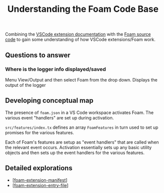 ﻿---
backlinks:
- title: Contributing to Foam
  url: /sense/Web-development/foam-dev/contributing-to-foam.html
- title: Foam extension entry file
  url: /sense/Web-development/foam-dev/foam-code/foam-extension-entry-file.html
tags:
- foam-dev
- foam-code
- floss
title: Understanding the Foam Code Base
type: note
---
Combining the [VSCode extension documentation](https://code.visualstudio.com/api) with the [Foam source code](https://foambubble.github.io/foam/) to gain some understanding of how VSCode extensions/Foam work.

## Questions to answer

### Where is the logger info displayed/saved

Menu View/Output and then select Foam from the drop down. Displays the output of the logger


## Developing conceptual map

The presence of `foam.json` in a VS Code workspace activates Foam. The various event "handlers" are set up during activation.

`src/features/index.tx` defines an array `FoamFeatures` in turn used to set up promises for the various features.

Each of Foam's features are setup as "event handlers" that are called when the relevant event occurs. Activation essentially sets up any basic utility objects and then sets up the event handlers for the various features.

## Detailed explorations

- [[foam-extension-manifest]]
- [[foam-extension-entry-file]]

[//begin]: # "Autogenerated link references for markdown compatibility"
[foam-extension-manifest]: foam-extension-manifest "Foam extension manifest"
[foam-extension-entry-file]: foam-extension-entry-file "Foam extension entry file"
[//end]: # "Autogenerated link references"